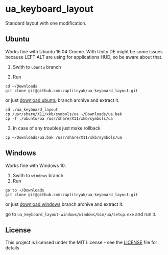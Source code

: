 # ua_keyboard_layout
Standard layout with one modification.
## Ubuntu

Works fine with Ubuntu 16.04 Gnome. With Unity DE might be some issues because LEFT ALT are using for applications HUD, so be aware about that.

1. Swith to `ubuntu` branch

2. Run

```
cd ~/Downloads
git clone git@github.com:zaplitnyak/ua_keyboard_layout.git
```
or just [download ubuntu](https://github.com/zaplitnyak/ua_keyboard_layout/archive/ubuntu.zip) branch archive and extract it.
```
cd ./ua_keyboard_layout
cp /usr/share/X11/xkb/symbols/ua ~/Downloads/ua.bak
cp -f ./ubuntu/ua /usr/share/X11/xkb/symbols/ua
```

3. In case of any troubles just make rollback 

```
cp ~/Downloads/ua.bak /usr/share/X11/xkb/symbols/ua
```

## Windows

Works fine with Windows 10.

1. Swith to `windows` branch
2. Run
```
go to ~/Downloads
git clone git@github.com:zaplitnyak/ua_keyboard_layout.git
```
or just [download windows](https://github.com/zaplitnyak/ua_keyboard_layout/archive/windows.zip) branch archive and extract it.

go to `ua_keyboard_layout-windows/windows/bin/ua/setup.exe` and run it. 


## License

This project is licensed under the MIT License - see the [LICENSE](LICENSE) file for details

